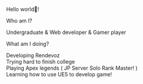 Hello world👋!  
    
Who am I?

Undergraduate & Web developer & Gamer player    
    
What am I doing?

Developing Rendevoz     
Trying hard to finish college   
Playing Apex legends ( JP Server Solo Rank Master! )    
Learning how to use UE5 to develop game!    
